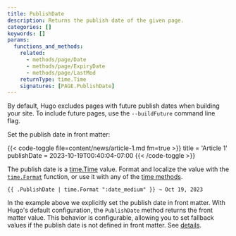 ```yaml
---
title: PublishDate
description: Returns the publish date of the given page.
categories: []
keywords: []
params:
  functions_and_methods:
    related:
      - methods/page/Date
      - methods/page/ExpiryDate
      - methods/page/LastMod
    returnType: time.Time
    signatures: [PAGE.PublishDate]
---
```


By default, Hugo excludes pages with future publish dates when building your site. To include future pages, use the `--buildFuture` command line flag.

Set the publish date in front matter:

{{< code-toggle file=content/news/article-1.md fm=true >}}
title = 'Article 1'
publishDate = 2023-10-19T00:40:04-07:00
{{< /code-toggle >}}

The publish date is a [time.Time] value. Format and localize the value with the [`time.Format`] function, or use it with any of the [time methods].

```go-html-template
{{ .PublishDate | time.Format ":date_medium" }} → Oct 19, 2023
```

In the example above we explicitly set the publish date in front matter. With Hugo's default configuration, the `PublishDate` method returns the front matter value. This behavior is configurable, allowing you to set fallback values if the publish date is not defined in front matter. See&nbsp;[details].

[`time.Format`]: /functions/time/format/
[details]: /configuration/front-matter/#dates
[time methods]: /methods/time/
[time.Time]: https://pkg.go.dev/time#Time
